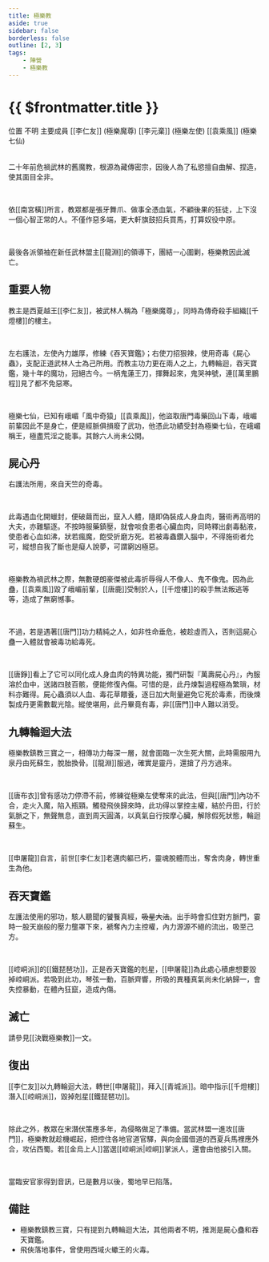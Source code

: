 ```yaml
---
title: 極樂教
aside: true
sidebar: false
borderless: false
outline: [2, 3]
tags:
    - 陣營
    - 極樂教
---
```


# {{ $frontmatter.title }}

<InfoList position="right">
	<Info title="陣營資料" :open=true>
		<table>
			<ChTr>
				<ChTd isTitle=true>
					位置
				</ChTd>
				<ChTd>
					不明
				</ChTd>
			</ChTr>
            <ChTr>
				<ChTd isTitle=true position='center'>
					主要成員
				</ChTd>
			</ChTr>
			<ChTr>
                <ChTd position='center'>
                    [[李仁友]] (極樂魔尊)
                </ChTd>
            </ChTr>
			<ChTr>
                <ChTd position='center'>
                    [[李元棄]] (極樂左使)
                </ChTd>
            </ChTr>
            <ChTr>
                <ChTd position='center'>
                    [[袁乘風]] (極樂七仙)
                </ChTd>
            </ChTr>
		</table>
	</Info>
</InfoList>

二十年前危禍武林的舊魔教，根源為藏傳密宗，因後人為了私慾擅自曲解、捏造，使其面目全非。

<br>

依[[南宮橫]]所言，教眾都是張牙舞爪、做事全憑血氣，不顧後果的狂徒，上下沒一個心智正常的人。不僅作惡多端，更大軒旗鼓招兵買馬，打算奴役中原。

<br>

最後各派領袖在新任武林盟主[[龍淵]]的領導下，團結一心圍剿，極樂教因此滅亡。
<br clear="all">

## 重要人物

教主是西夏越王[[李仁友]]，被武林人稱為「極樂魔尊」，同時為傳奇殺手組織[[千燈樓]]的樓主。

<br>

左右護法，左使內力雄厚，修練《吞天寶鑑》；右使刀招狠辣，使用奇毒《屍心蟲》，支配正道武林人士為己所用。而教主功力更在兩人之上，九轉輪迴，吞天寶鑑，幾十年的魔功，冠絕古今。一柄鬼蓮王刀，揮舞起來，鬼哭神號，連[[萬里鵬程]]見了都不免惡寒。

<br>

極樂七仙，已知有峨嵋「風中奇猿」[[袁乘風]]，他盜取唐門毒藥回山下毒，峨嵋前輩因此不是身亡，便是經脈俱損廢了武功，他憑此功績受封為極樂七仙，在峨嵋稱王，極盡荒淫之能事。其餘六人尚未公開。

## 屍心丹

右護法所用，來自天竺的奇毒。

<br>

此毒遇血化開蠟封，便破繭而出，竄入人體，隨即偽裝成人身血肉，醫術再高明的大夫，亦難驅逐。不按時服藥鎮壓，就會啖食患者心臟血肉，同時釋出劇毒黏液，使患者心血如沸，狀若瘋魔，飽受折磨方死。若被毒蟲鑽入腦中，不得施術者允可，縱想自我了斷也是癡人說夢，可謂窮凶極惡。

<br>

極樂教為禍武林之際，無數硬朗豪傑被此毒折辱得人不像人、鬼不像鬼。因為此蠱，[[袁乘風]]毀了峨嵋前輩，[[唐鹿]]受制於人，[[千燈樓]]的殺手無法叛逃等等，造成了無窮憾事。

<br>

不過，若是遇著[[唐門]]功力精純之人，如非性命垂危，被趁虛而入，否則這屍心蠱一入體就會被毒功給毒死。

<br>

[[唐錚]]看上了它可以同化成人身血肉的特異功能，獨門研製『萬壽屍心丹』，內服溶於血中，送諸四肢百骸，便能修復內傷。可惜的是，此丹煉製過程極為繁瑣，材料亦難得。屍心蟲須以人血、毒花草餵養，逐日加大劑量避免它死於毒素，而後煉製成丹更需數載光陰。縱使堪用，此丹畢竟有毒，非[[唐門]]中人難以消受。

## 九轉輪迴大法

極樂教鎮教三寶之一，相傳功力每深一層，就會面臨一次生死大關，此時需服用九泉丹由死蘇生，脫胎換骨。[[龍淵]]服過，確實是靈丹，還搶了丹方過來。

<br>

[[唐布衣]]曾有感功力停滯不前，修練從極樂左使奪來的此法，但與[[唐門]]內功不合，走火入魔，陷入瓶頸。觸發飛俠歸來時，此功得以掌控主權，結於丹田，行於氣脈之下，無聲無息，直到周天圓滿，以真氣自行按摩心臟，解除假死狀態，輪迴蘇生。

<br>

[[申屠龍]]自言，前世[[李仁友]]老邁肉軀已朽，靈魂脫體而出，奪舍肉身，轉世重生為他。

## 吞天寶鑑

左護法使用的邪功，駭人聽聞的饕餮真經，~~吸星大法~~。出手時會扣住對方脈門，霎時一股天崩般的壓力壟罩下來，褫奪內力主控權，內力源源不絕的流出，吸至己方。

<br>

[[崆峒派]]的[[鐵琵琶功]]，正是吞天寶鑑的剋星，[[申屠龍]]為此處心積慮想要毀掉崆峒派。若吸到此功，琴弦一動，百脈齊響，所吸的異種真氣尚未化納歸一，會失控暴動，在體內狂竄，造成內傷。

## 滅亡

請參見[[決戰極樂教]]一文。

## 復出

[[李仁友]]以九轉輪迴大法，轉世[[申屠龍]]，拜入[[青城派]]。暗中指示[[千燈樓]]潛入[[崆峒派]]，毀掉剋星[[鐵琵琶功]]。

<br>

除此之外，教眾在宋潛伏策應多年，為侵略做足了準備。當武林盟一進攻[[唐門]]，極樂教就趁機崛起，把控住各地官道官驛，與向金國借道的西夏兵馬裡應外合，攻佔西蜀。若[[金烏上人]]當選[[崆峒派|崆峒]]掌派人，還會由他接引入關。

<br>

當臨安官家得到音訊，已是數月以後，蜀地早已陷落。

## 備註

- 極樂教鎮教三寶，只有提到九轉輪迴大法，其他兩者不明，推測是屍心蠱和吞天寶鑑。
- 飛俠落地事件，曾使用西域火蠍王的火毒。
